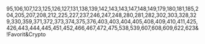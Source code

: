 95,106,107,123,125,126,127,131,138,139,142,143,143,147,148,149,179,180,181,185,204,205,207,208,212,225,227,237,246,247,248,280,281,282,302,303,328,329,330,359,371,372,373,374,375,376,403,403,404,405,408,409,410,411,425,426,443,444,445,451,452,466,467,472,475,538,539,607,608,609,622,623&!Favorit&Crypto
